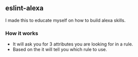 eslint-alexa
-----------------

I made this to educate myself on how to build alexa skills.

### How it works

* It will ask you for 3 attributes you are looking for in a rule.
* Based on the it will tell you which rule to use.
